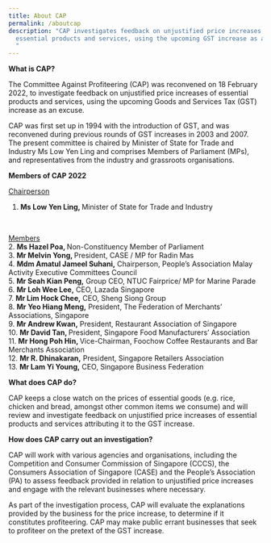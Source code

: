 ```yaml
---
title: About CAP
permalink: /aboutcap
description: "CAP investigates feedback on unjustified price increases of
  essential products and services, using the upcoming GST increase as an excuse.
  "
---
```

**What is CAP?**

The Committee Against Profiteering (CAP) was reconvened on 18 February 2022, to investigate feedback on unjustified price increases of  essential products and services, using the upcoming Goods and Services Tax (GST) increase as an excuse. 

CAP was first set up in 1994 with the introduction of GST, and was reconvened during previous rounds of GST increases in 2003 and 2007. The present committee is chaired by Minister of State for Trade and Industry Ms Low Yen Ling and comprises Members of Parliament (MPs), and representatives from the industry and grassroots organisations.

**Members of CAP 2022**

<u>Chairperson</u>
1.	<b>Ms Low Yen Ling, </b>Minister of State for Trade and Industry
<br>

<u>Members</u><br>
2. <b>Ms Hazel Poa, </b>Non-Constituency Member of Parliament<br>
3. <b>Mr Melvin Yong, </b>President, CASE / MP for Radin Mas<br>
4. <b>Mdm Amatul Jameel Suhani,</b> Chairperson, People’s Association Malay Activity Executive Committees Council<br>
5.	<b>Mr Seah Kian Peng,</b> Group CEO, NTUC Fairprice/ MP for Marine Parade<br>
6.	<b>Mr Loh Wee Lee,</b> CEO, Lazada Singapore<br>
7.	<b>Mr Lim Hock Chee,</b> CEO, Sheng Siong Group<br>
8.	<b>Mr Yeo Hiang Meng,</b> President, The Federation of Merchants’ Associations, Singapore<br>
9.	<b>Mr Andrew Kwan,</b> President, Restaurant Association of Singapore<br>
10.	<b>Mr David Tan, </b>President, Singapore Food Manufacturers’ Association<br>
11.	<b>Mr Hong Poh Hin, </b>Vice-Chairman, Foochow Coffee Restaurants and Bar Merchants Association<br>
12.	<b>Mr R. Dhinakaran,</b> President, Singapore Retailers Association<br>
13.	<b>Mr Lam Yi Young,</b> CEO, Singapore Business Federation<br>


**What does CAP do?**

CAP keeps a close watch on the prices of essential goods (e.g. rice, chicken and bread, amongst other common items we consume) and will review and investigate feedback on unjustified price increases of essential products and services attributing it to the GST increase.

**How does CAP carry out an investigation?**

CAP will work with various agencies and organisations, including the Competition and Consumer Commission of Singapore (CCCS), the Consumers Association of Singapore (CASE) and the People’s Association (PA) to assess feedback provided in relation to unjustified price increases and engage with the relevant businesses where necessary.

As part of the investigation process, CAP will evaluate the explanations provided by the business for the price increase, to determine if it constitutes profiteering. CAP may make public errant businesses that seek to profiteer on the pretext of the GST increase.